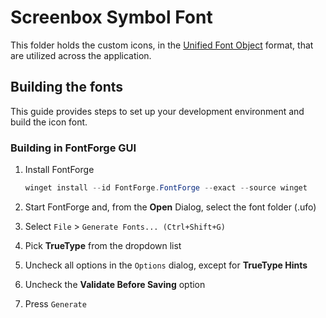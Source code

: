 # Screenbox Symbol Font

This folder holds the custom icons, in the [Unified Font Object](https://github.com/unified-font-object/ufo-spec) format, that are utilized across the application.

## Building the fonts

This guide provides steps to set up your development environment and build the icon font.

### Building in FontForge GUI

1. Install FontForge
   
   ```powershell
   winget install --id FontForge.FontForge --exact --source winget
   ```

2. Start FontForge and, from the **Open** Dialog, select the font folder (.ufo)

3. Select `File` > `Generate Fonts... (Ctrl+Shift+G)`

4. Pick **TrueType** from the dropdown list

5. Uncheck all options in the `Options` dialog, except for **TrueType Hints**

6. Uncheck the **Validate Before Saving** option

7. Press `Generate`

